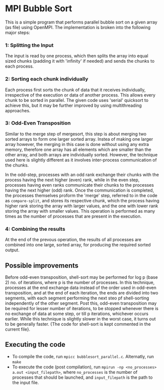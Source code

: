 # MPI Bubble Sort
This is a simple program that performs parallel bubble sort on a given array (as file) using OpenMPI. The implementation is broken into the following major steps:

### 1: Splitting the Input
The input is read by one process, which then splits the array into equal sized chunks (padding it with 'infinity' if needed) and sends the chunks to each process.

### 2: Sorting each chunk individually
Each process first sorts the chunk of data that it receives individually, irrespective of the execution or data of another process. This allows every chunk to be sorted in parallel. The given code uses 'serial' quicksort to achieve this, but it may be further improved by using multithreading approaches.

### 3: Odd-Even Transposition
Similar to the merge step of mergesort, this step is about merging two sorted arrays to form one larger sorted array. Instea of making one larger array however, the merging in this case is done without using any extra memory, therefore one array has all elements which are smaller than the other array, and both arrays are individually sorted. However, the technique used here is slightly different as it involves inter-process communication of the chunks.

In the odd-step, processes with an odd rank exchange their chunks with the process having the next higher (even) rank, while in the even step, processes having even ranks communicate their chunks to the processes having the next higher (odd) rank. Once the communication is completed, the processes themselves proform the 'merge' step, referred to in the code as `compare-split`, and stores its respective chunk, which the process having higher rank storing the array with larger values, and the one with lower rank storing the array with smaller values. This operation is performed as many times as the number of processes that are present in the execution.

### 4: Combining the results
At the end of the prevous operation, the results of all processes are combined into one large, sorted array, for producing the required sorted output.

## Possible improvements
Before odd-even transposition, shell-sort may be performed for log p (base 2) no. of iterations, where p is the number of processes. In this technique,  processes at the end exchange data instead of the order used in odd-even transposition, and at the end of each iteration, the ends are divided into two segments, with each segment performing the next steo pf shell-sorting independently of the other segment. Post this, odd-even transposition may be required for lesser number of iterations, to be stopped whenever there is no exchange of data at some step, or till p iterations, whichever occurs earlier. While this technique is slightly slower in the worst case, it turns out to be generally faster. {The code for shell-sort is kept commented in the current file}.

## Executing the code
 * To compile the code, run `mpicc bubblesort_parallel.c`. Alternatly, run `make`
 * To execute the code (post compilation), run `mpirun -np <no_processes> a.out <input_filepath>`, where `no_processes` is the number of processes that should be launched, and `input_filepath` is the path to the input file.
